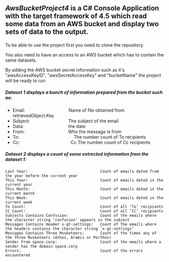 ## <p>*AwsBucketProject4* is a C# Console Application with the target framework of 4.5 which read some data from an AWS bucket and display two sets of data to the output.<p> 
<p>To be able to use the project first you need to clone the repository.<p>
<p>You also need to have an access to an AWS bucket which has to contain the same datasets.<p>
<p>By adding the AWS bucket secret information such as it's "awsAccessKeyID", "awsSecretAccessKey" and "bucketName" the project will be ready to run.<p>



##### Dataset 1 displays a bunch of information prepared from the bucket such as:

- Email: &nbsp; &nbsp; &nbsp; &nbsp; &nbsp; &nbsp; &nbsp; &nbsp; &nbsp; &nbsp; &nbsp; &nbsp; &nbsp; &nbsp; &nbsp; &nbsp; &nbsp; Name of file obtained from retrievedObject.Key
- Subject: &nbsp; &nbsp; &nbsp; &nbsp; &nbsp; &nbsp; &nbsp; &nbsp; &nbsp; &nbsp; &nbsp; &nbsp; &nbsp; &nbsp; &nbsp; The subject of the email
- Data: &nbsp; &nbsp; &nbsp; &nbsp; &nbsp; &nbsp; &nbsp; &nbsp; &nbsp; &nbsp; &nbsp; &nbsp; &nbsp; &nbsp; &nbsp; &nbsp;&nbsp;&nbsp;&nbsp; the date
- From:&nbsp; &nbsp; &nbsp; &nbsp; &nbsp; &nbsp; &nbsp; &nbsp; &nbsp; &nbsp; &nbsp; &nbsp; &nbsp; &nbsp; &nbsp; &nbsp; &nbsp;&nbsp; Who the message is from
- To:&nbsp; &nbsp; &nbsp; &nbsp; &nbsp; &nbsp; &nbsp; &nbsp; &nbsp; &nbsp; &nbsp; &nbsp; &nbsp; &nbsp; &nbsp; &nbsp; &nbsp;&nbsp; &nbsp; &nbsp; &nbsp; &nbsp; &nbsp;The number count of To recipients
- Cc:&nbsp; &nbsp; &nbsp; &nbsp; &nbsp; &nbsp; &nbsp; &nbsp; &nbsp; &nbsp; &nbsp; &nbsp; &nbsp; &nbsp; &nbsp; &nbsp; &nbsp;&nbsp; &nbsp; &nbsp; &nbsp; Cc The number count of Cc recipients
 
 

##### Dataset 2 displays a count of some extrected information from the dataset 1:
```
Last Year:                                Count of emails dated from the year before the current year
This Year:                                Count of emails dated in the current year
This Month:                               Count of emails dated in the current month
This Week:                                Count of emails dated in the current week
To Count:                                 Count of all ‘To’ recipients
CC Count:                                 Count of all ‘CC’ recipients
Subjects Contains Confusion:              Count of the emails where the character string ‘confusion’ appears in the subject
Messages Contains Header x-gt-settings:   Count of the emails where the headers contains the character string ‘x-gt-settings’
Messages Contains Three Musketeers:       Count of the times any of the Three Musketeers (Athos, Aramis or Porthos)
Sender From space.corp:                   Count of the emails where a sender has the domain space.corp
Errors:                                   Count of the errors encountered
```
